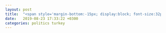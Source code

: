 ```yaml
---
layout: post
title:  "<span style='margin-bottom:-15px; display:block; font-size:32px;'>Characterizing Political Participation, </span><span style='font-size:20px; display:block; margin-bottom:-20px;'> Turkish Parliamentary Elections as a Case Study </span>"
date:   2019-08-23 17:33:22 +0300
categories: politics turkey
---
```


<style>
.footer {
  background-color:#202A4F;
}

.footer a {
  color: white;
}

.footer small {
  color: white;
}

a {
  color:#202A4F;
}
</style>
